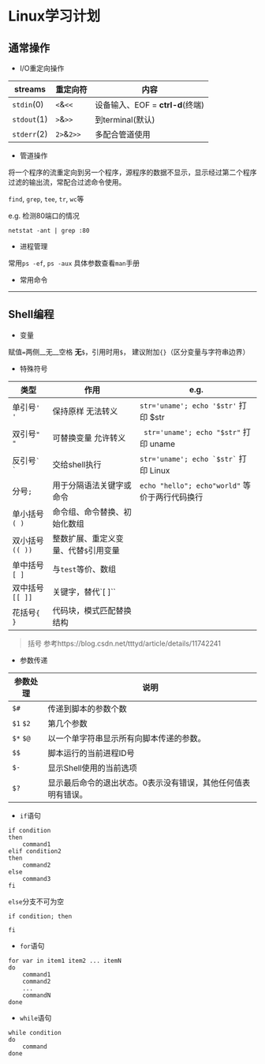 # Linux学习计划

## 通常操作

*  I/O重定向操作

streams       |     重定向符         |   内容
--------      |     ------          |  ----
`stdin`(0)    |   `<`&`<<`          |  设备输入、EOF = __ctrl-d__(终端)
`stdout`(1)   |   `>`&`>>`          |  到terminal(默认)
`stderr`(2)   |   `2>`&`2>>`        |  多配合管道使用

*  管道操作

将一个程序的流重定向到另一个程序，源程序的数据不显示，显示经过第二个程序过滤的输出流，常配合过滤命令使用。

`find`, `grep`, `tee`, `tr`, `wc`等

e.g. 检测80端口的情况
```
netstat -ant | grep :80
```


*  进程管理

常用`ps -ef`, `ps -aux`  具体参数查看`man`手册

*  常用命令



----

## Shell编程

* 变量

赋值`=`两侧__无__空格 __无__`$`，引用时用`$`， 建议附加`{}`（区分变量与字符串边界）

* 特殊符号

类型      |     作用      |  e.g.
  -----      |       ----       |   ----
单引号`' '`         | 保持原样 无法转义          |   ```str='uname'; echo '$str'``` 打印 $str
双引号`" "`       | 可替换变量 允许转义     |   ``` str='uname'; echo "$str"``` 打印 uname
反引号`` ` ` ``  | 交给shell执行 | ``` str='uname'; echo `$str` ``` 打印 Linux
分号`;`  |  用于分隔语法关键字或命令 |  ``` echo "hello"; echo"world" ``` 等价于两行代码换行
单小括号`( )`   | 命令组、命令替换、初始化数组 |
双小括号`(( ))`  | 整数扩展、重定义变量、代替`$`引用变量
单中括号`[ ]`  |  与`test`等价、数组
双中括号`[[ ]]`  |  关键字，替代`[ ]``
花括号`{ }`  |  代码块，模式匹配替换结构

> 括号 参考https://blog.csdn.net/tttyd/article/details/11742241

* 参数传递

参数处理          |           说明
    ----                  |         ----
  `$#`                |   传递到脚本的参数个数
`$1` `$2`        |  第几个参数
`$*` `$@`       |  以一个单字符串显示所有向脚本传递的参数。
`$$`                  |  脚本运行的当前进程ID号
`$-`                  |  显示Shell使用的当前选项
`$?`                  |  显示最后命令的退出状态。0表示没有错误，其他任何值表明有错误。

* `if`语句

```
if condition
then
    command1
elif condition2
then
    command2
else
    command3
fi
```

`else`分支不可为空

```
if condition; then

fi
```

* `for`语句

```
for var in item1 item2 ... itemN
do
    command1
    command2
    ...
    commandN
done
```

* `while`语句

```
while condition
do
    command
done
```
